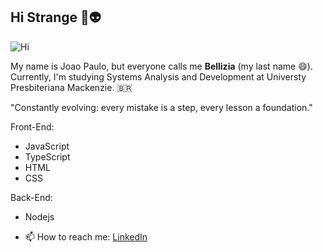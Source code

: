 ## Hi Strange 👋👽
![Hi](https://media2.giphy.com/media/v1.Y2lkPTc5MGI3NjExeWZxcG9wMTIxc2k3ZTc5bmZ4OHF2ZWNlb2JwdG13aWRwZXJwemdycCZlcD12MV9pbnRlcm5hbF9naWZfYnlfaWQmY3Q9Zw/oBYB0gqUy3xxBf89aT/giphy.gif)


My name is Joao Paulo, but everyone calls me **Bellizia** (my last name 😄). Currently, I'm studying Systems Analysis and Development at Universty Presbiteriana Mackenzie. 🇧🇷

"Constantly evolving: every mistake is a step, every lesson a foundation."

Front-End:
- JavaScript
- TypeScript
- HTML
- CSS

Back-End:
- Nodejs



- 📫 How to reach me: [LinkedIn](https://www.linkedin.com/in/jo%C3%A3o-paulo-bellizia-65ab0971/)

